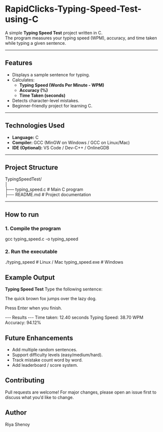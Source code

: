 # RapidClicks-Typing-Speed-Test-using-C

A simple **Typing Speed Test** project written in C.  
The program measures your typing speed (WPM), accuracy, and time taken while typing a given sentence.

---

## Features
- Displays a sample sentence for typing.
- Calculates:
  - **Typing Speed (Words Per Minute - WPM)**
  - **Accuracy (%)**
  - **Time Taken (seconds)**
- Detects character-level mistakes.
- Beginner-friendly project for learning C.

---

## Technologies Used
- **Language:** C  
- **Compiler:** GCC (MinGW on Windows / GCC on Linux/Mac)  
- **IDE (Optional):** VS Code / Dev-C++ / OnlineGDB  

---

## Project Structure
TypingSpeedTest/  
│  
├── typing_speed.c # Main C program  
├── README.md # Project documentation  

---

## How to run
### 1. Compile the program
gcc typing_speed.c -o typing_speed  
### 2. Run the executable
./typing_speed      # Linux / Mac
typing_speed.exe    # Windows  

## Example Output
**Typing Speed Test**
Type the following sentence:

The quick brown fox jumps over the lazy dog.

Press Enter when you finish.

--- Results ---
Time taken: 12.40 seconds
Typing Speed: 38.70 WPM
Accuracy: 94.12%

## Future Enhancements

- Add multiple random sentences.  
- Support difficulty levels (easy/medium/hard).  
- Track mistake count word by word.  
- Add leaderboard / score system.

## Contributing
Pull requests are welcome! For major changes, please open an issue first to discuss what you’d like to change.

## Author
Riya Shenoy 


